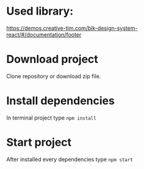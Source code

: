 # Used library:

https://demos.creative-tim.com/blk-design-system-react/#/documentation/footer

# Download project

Clone repository or download zip file.

# Install dependencies

In terminal project type `npm install`

# Start project

After installed every dependencies type `npm start`

